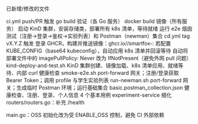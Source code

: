 已新增/修改的文件

ci.yml
push/PR 触发
go build 验证（各 Go 服务）
docker build 镜像（所有服务）
启动 KinD 集群，安装存储类，部署所有 k8s 清单，等待就绪
运行 e2e 烟囱测试（注册→登录→鉴权→实验列表）和 Postman（newman）集合
cd.yml
tag vX.Y.Z 触发
登录 GHCR，构建并推送镜像：ghcr.io/<owner>/smartfox-<service>:<tag>
若配置 KUBE_CONFIG（base64 kubeconfig），自动应用 k8s 清单并回滚等待
自动将部署文件中的 imagePullPolicy: Never 改为 IfNotPresent（避免外网 pull 问题）
kind-deploy-and-test.sh
KinD 集群创建、镜像加载、k8s 清单应用、就绪等待、内部 curl 健康检查
smoke-e2e.sh
port-forward 网关；注册/登录获取 Bearer Token；调用 profile 与学生实验列表
run-newman.sh
port-forward 网关；生成临时 Postman 环境；运行基础集合
basic.postman_collection.json
健康检查、注册、登录、个人信息 4 个基本用例
experiment-service 细化
routers/routers.go：补充 /health

main.go：OSS 初始化改为受 ENABLE_OSS 控制，避免 CI 外部依赖






